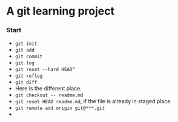 # A git learning project

### Start
* `git init`
* `git add`
* `git commit`
* `git log`
* `git reset --hard HEAD^`
* `git reflog`
* `git diff`
* Here is the different place.
* `git checkout -- readme.md`
* `git reset HEAD readme.md`, if the file is already in staged place.
* `git remote add origin git@***.git`
* 